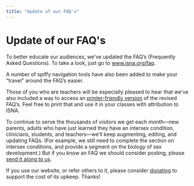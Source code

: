 ```yaml
---
title: "Update of our FAQ's"
---
```


# Update of our FAQ's

<p>To better educate our audiences, we&#8217;ve updated the <span class="caps">FAQ</span>&#8217;s (Frequently Asked Questions). To take a look, just go to <a href="/faq">www.isna.org/faq</a>.  </p>

<p>A number of spiffy navigation tools have also been added to make your &#8220;travel&#8221; around the <span class="caps">FAQ</span>&#8217;s easier.  </p>

<p>Those of you who are teachers will be especially pleased to hear that we&#8217;ve also included a way to access an <a href="/faq/printable">printer-friendly version</a> of the revised <span class="caps">FAQ</span>&#8217;s. Feel free to print that and use it in your classes with attribution to <span class="caps">ISNA</span>.  </p>

<p>To continue to serve the thousands of visitors we get each month&#8212;new parents, adults who have just learned they have an intersex condition, clinicians, students, and teachers&#8212;we&#8217;ll keep augmenting, editing, and updating <span class="caps">FAQ</span>s. (For example, we still need to complete the section on intersex conditions, and provide a segment on the biology of sex development.) But if you know an <span class="caps">FAQ</span> we should consider posting, please <a href="/about/contact">send it along to us</a>.  </p>

<p>If you use our website, or refer others to it, please consider <a href="/donate">donating</a> to support the cost of its upkeep. Thanks!</p>